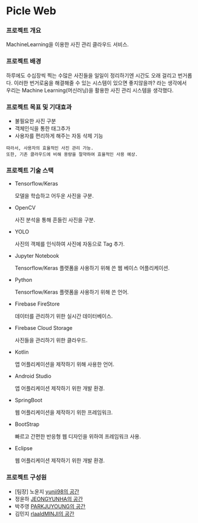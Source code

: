 # Picle Web

### **프로젝트 개요**

MachineLearning을 이용한 사진 관리 클라우드 서비스.





### **프로젝트 배경**

하루에도 수십장씩 찍는 수많은 사진들을 일일이 정리하기엔 시간도 오래 걸리고 번거롭다. 이러한 번거로움을 해결해줄 수 있는 시스템이 있으면 좋지않을까? 라는 생각에서 우리는 Machine Learning(머신러닝)을 활용한 사진 관리 시스템을 생각했다.





### **프로젝트 목표** 및 기대효과

- 불필요한 사진 구분
- 객체인식을 통한 태그추가
- 사용자를 편리하게 해주는 자동 삭제 기능

```
따라서, 사용자의 효율적인 사진 관리 가능.
또한, 기존 클라우드에 비해 용량을 절약하여 효율적인 사용 예상.
```





### 프로젝트 기술 스택

- Tensorflow/Keras

  모델을 학습하고 어두운 사진을 구분.

- OpenCV

  사진 분석을 통해 흔들린 사진을 구분.

- YOLO

  사진의 객체를 인식하여 사진에 자동으로 Tag 추가.

- Jupyter Notebook

  Tensorflow/Keras 플랫폼을 사용하기 위해 쓴 웹 베이스 어플리케이션.

- Python

  Tensorflow/Keras 플랫폼을 사용하기 위해 쓴 언어.

- Firebase FireStore

  데이터를 관리하기 위한 실시간 데이터베이스.

- Firebase Cloud Storage

  사진들을 관리하기 위한 클라우드.

- Kotlin

  앱 어플리케이션을 제작하기 위해 사용한 언어.

- Android Studio

  앱 어플리케이션 제작하기 위한 개발 환경.

- SpringBoot

  웹 어플리케이션을 제작하기 위한 프레임워크.

- BootStrap

  빠르고 간편한 반응형 웹 디자인을 위하여 프레임워크 사용.

- Eclipse

  웹 어플리케이션 제작하기 위한 개발 환경.

  

  

### 프로젝트 구성원

- [팀장] 노윤지 [yunji98의 공간](https://github.com/yunji98)
- 정윤하 [JEONGYUNHA의 공간](https://github.com/JEONGYUNHA)
- 박주영 [PARKJUYOUNG의 공간](https://github.com/juzero98)
- 김민지 [rlaaldMINJI의 공간](https://github.com/rlaaldMINJI)
